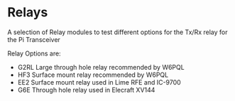 # Relays

A selection of Relay modules to test different options for the Tx/Rx relay for the Pi Transceiver

Relay Options are:

* G2RL Large through hole relay recommended by W6PQL
* HF3 Surface mount relay recommended by W6PQL
* EE2 Surface mount relay used in Lime RFE and IC-9700
* G6E Through hole relay used in Elecraft XV144


